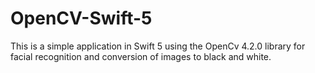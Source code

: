 # OpenCV-Swift-5

This is a simple application in Swift 5 using the OpenCv 4.2.0 library for facial recognition and conversion of images to black and white.

